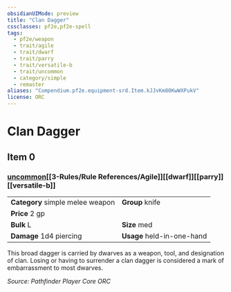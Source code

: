 ```yaml
---
obsidianUIMode: preview
title: "Clan Dagger"
cssclasses: pf2e,pf2e-spell
tags:
  - pf2e/weapon
  - trait/agile
  - trait/dwarf
  - trait/parry
  - trait/versatile-b
  - trait/uncommon
  - category/simple
  - remaster
aliases: "Compendium.pf2e.equipment-srd.Item.kJJvKm80KwWXPukV"
license: ORC
---
```

# Clan Dagger
## Item 0
### [uncommon](uncommon.md "Uncommon Rarity Trait")[[3-Rules/Rule References/Agile]][[dwarf]][[parry]][[versatile-b]]

|  |  |
| -- | -- |
| **Category** simple melee weapon | **Group** knife |
| **Price** 2 gp |  |
| **Bulk** L | **Size** med |
| **Damage** 1d4 piercing  | **Usage** held-in-one-hand |



This broad dagger is carried by dwarves as a weapon, tool, and designation of clan. Losing or having to surrender a clan dagger is considered a mark of embarrassment to most dwarves.

*Source: Pathfinder Player Core*
*ORC*
